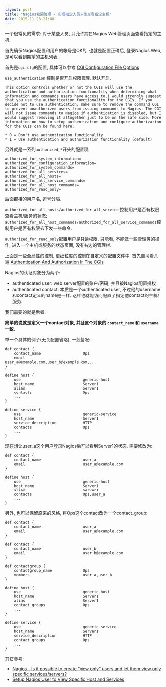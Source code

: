 ```yaml
---
layout: post
title: "Nagios权限管理 - 实现指定人员只能查看指定主机"
date: 2015-11-23 21:00
---
```


一个很常见的需求: 对于某些人员, 只允许其在Nagios Web管理页面查看指定的主机

首先确保Nagios配置和用户的帐号是OK的, 也就是配置正确后, 登录Nagios Web, 是可以看到期望的主机列表.

首先是`cgi.cfg`的配置, 具体可以参考 [CGI Configuration File Options](https://assets.nagios.com/downloads/nagioscore/docs/nagioscore/4/en/configcgi.html)

`use_authentication` 控制是否开启权限管理. 默认开启.

	This option controls whether or not the CGIs will use the authentication and authorization functionality when determining what information and commands users have access to.I would strongly suggest that you use the authentication functionality for the CGIs. If you decide not to use authentication, make sure to remove the command CGI to prevent unauthorized users from issuing commands to Nagios. The CGI will not issue commands to Nagios if authentication is disabled, but I would suggest removing it altogether just to be on the safe side. More information on how to setup authentication and configure authorization for the CGIs can be found here.

	* 0 = Don't use authentication functionality
	* 1 = Use authentication and authorization functionality (default)

另外就是一系列`authorized_*`开头的配置项:

	authorized_for_system_information=
	authorized_for_configuration_information=
	authorized_for_system_commands=
	authorized_for_all_services=
	authorized_for_all_hosts=
	authorized_for_all_service_commands=
	authorized_for_all_host_commands=
	authorized_for_read_only=

后面都接的用户名, 逗号分隔.

`authorized_for_all_hosts/authorized_for_all_service` 控制用户是否有权限查看主机/服务的状态; `authorized_for_all_host_commands/authorized_for_all_service_commands`控制用户是否有权限去下发一些命令.

`authorized_for_read_only`配置用户是只读权限, 只能看, 不能做一些管理类的操作, 进入一个主机或服务的状态页面, 没有右边的管理栏.

上面是一些全局性的控制, 更细粒度的控制在自定义的配置文件中. 首先自习看几遍 [Authentication And Authorization In The CGIs](https://assets.nagios.com/downloads/nagioscore/docs/nagioscore/4/en/cgiauth.html)

Nagios的认证对象分为两个:

* authenticated user: web server配置的账户/密码, 并且被Nagios配置授权
* authenticated contact: 本质是一个authenticated user, 不过他的username和contact定义的name是一样. 这样他就能访问配置了指定他contact的主机/服务.

我们需要的就是后者.

**简单的说就是定义一个contact对象, 并且这个对象的 `contact_name` 和 `username` 一致.**

举一个具体的例子(无关配置省略), 一般情况:

	def contact {
		contact_name                   Ops
		email                          user_a@example.com,user_b@example.com,...
	}

	define host {
		use                            generic-host
		host_name                      Server1
		alias                          Server1
		contacts                       Ops
		...
	}

	define service {
		use                            generic-service
		host_name                      Server1
		service_description            HTTP
		contacts                       Ops
		...
	}

现在想让user_a这个用户登录Nagios后可以看到Server1的状态. 需要修改为:

	def contact {
		contact_name                   user_a
		email                          user_a@example.com
	}

	define host {
		use                            generic-host
		host_name                      Server1
		alias                          Server1
		contacts                       Ops,user_a
		...
	}

另外, 也可以保留原来的风格, 将Ops这个contact改为一个contact_group:

	def contact {
		contact_name                   user_a
		email                          user_a@example.com
	}

	def contact {
		contact_name                   user_b
		email                          user_b@example.com
	}

	def contactgroup {
		contactgroup_name              Ops
		members                        user_a,user_b
	}

	define host {
		use                            generic-host
		host_name                      Server1
		alias                          Server1
		contact_groups                 Ops
		...
	}

	define service {
		use                            generic-service
		host_name                      Server1
		service_description            HTTP
		contact_groups                 Ops
		...
	}

其它参考:

* [Nagios - Is it possible to create “view only” users and let them view only specific services/servers?](http://serverfault.com/questions/436886/nagios-is-it-possible-to-create-view-only-users-and-let-them-view-only-speci)
* [Setup Nagios User to View Specific Host and Services](http://linuxsysadminblog.com/2009/05/setup-nagios-user-to-view-specific-host-and-services/)
